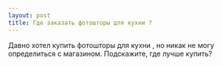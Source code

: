 ```yaml
---
layout: post 
title: Где заказать фотошторы для кухни ? 
--- 
```

Давно хотел купить фотошторы для кухни , но никак не могу определиться с магазином. Подскажите, где лучше купить?